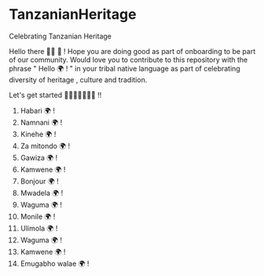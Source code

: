 # TanzanianHeritage
Celebrating Tanzanian Heritage

Hello there 👋🏽 🥳 !
Hope you are doing good as part of onboarding to be part of our community. Would love you to contribute to this repository with the phrase " Hello 🌍 ! " in your tribal native language as part of celebrating diversity of heritage , culture and tradition.

Let's get started 👩🏾‍🚀👨🏾‍🚀🚀 !! 

1. Habari 🌍 !
2. Namnani 🌍 !
3. Kinehe 🌍 ! 
4. Za mitondo 🌍 !
5. Gawiza 🌍 !
6. Kamwene 🌍 !
7. Bonjour 🌍 !
8. Mwadela 🌍 !
9. Waguma 🌍 !
10. Monile  🌍 !
11. Ulimola 🌍 !
12. Waguma 🌍 !
13. Kamwene 🌍 !
14. Emugabho walae 🌍 !
